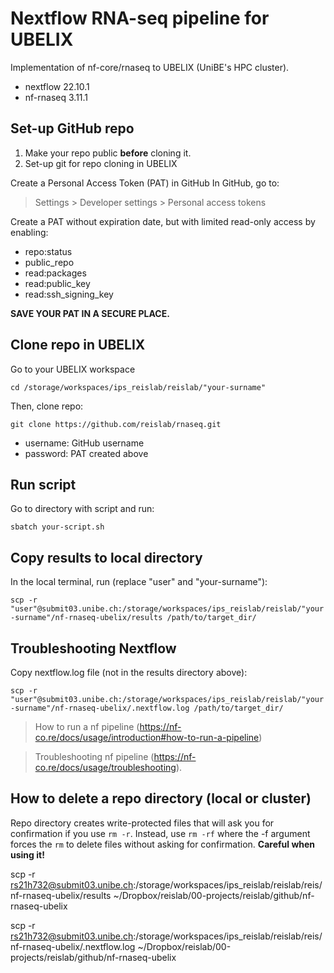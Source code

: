 # Nextflow RNA-seq pipeline for UBELIX
Implementation of nf-core/rnaseq to UBELIX (UniBE's HPC cluster).

- nextflow 22.10.1
- nf-rnaseq 3.11.1

## Set-up GitHub repo 

1. Make your repo public **before** cloning it.
2. Set-up git for repo cloning in UBELIX

Create a Personal Access Token (PAT) in GitHub
In GitHub, go to:
> Settings > Developer settings > Personal access tokens

Create a PAT without expiration date, but with limited read-only access by enabling:
- repo:status
- public_repo
- read:packages
- read:public_key
- read:ssh_signing_key

**SAVE YOUR PAT IN A SECURE PLACE.**

## Clone repo in UBELIX
Go to your UBELIX workspace

``
cd /storage/workspaces/ips_reislab/reislab/"your-surname"
``

Then, clone repo:

``
git clone https://github.com/reislab/rnaseq.git
``

- username: GitHub username
- password: PAT created above

## Run script
Go to directory with script and run: 

``
sbatch your-script.sh
``

## Copy results to local directory
In the local terminal, run (replace "user" and "your-surname"):

``
scp -r "user"@submit03.unibe.ch:/storage/workspaces/ips_reislab/reislab/"your-surname"/nf-rnaseq-ubelix/results /path/to/target_dir/
``

## Troubleshooting Nextflow
Copy nextflow.log file (not in the results directory above):

``
scp -r "user"@submit03.unibe.ch:/storage/workspaces/ips_reislab/reislab/"your-surname"/nf-rnaseq-ubelix/.nextflow.log /path/to/target_dir/
``

> How to run a nf pipeline (https://nf-co.re/docs/usage/introduction#how-to-run-a-pipeline)

> Troubleshooting nf pipeline (https://nf-co.re/docs/usage/troubleshooting).

## How to delete a repo directory (local or cluster)
Repo directory creates write-protected files that will ask you for confirmation if you use ``rm -r``. Instead, use ``rm -rf`` where the -f argument forces the ``rm`` to delete files without asking for confirmation. **Careful when using it!**



scp -r rs21h732@submit03.unibe.ch:/storage/workspaces/ips_reislab/reislab/reis/nf-rnaseq-ubelix/results ~/Dropbox/reislab/00-projects/reislab/github/nf-rnaseq-ubelix

scp -r rs21h732@submit03.unibe.ch:/storage/workspaces/ips_reislab/reislab/reis/nf-rnaseq-ubelix/.nextflow.log ~/Dropbox/reislab/00-projects/reislab/github/nf-rnaseq-ubelix
